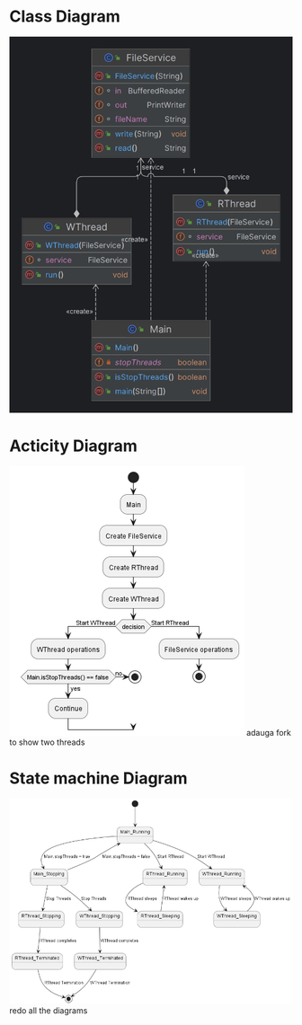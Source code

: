 # Class Diagram 
![classDiagram.png](daigrams%2FclassDiagram.png)
# Acticity Diagram 
![ActivityDiagram.png](daigrams%2FActivityDiagram.png)
adauga fork to show two threads
# State machine Diagram 
![StateMachineDiagram.png](daigrams%2FStateMachineDiagram.png)
redo all the diagrams
